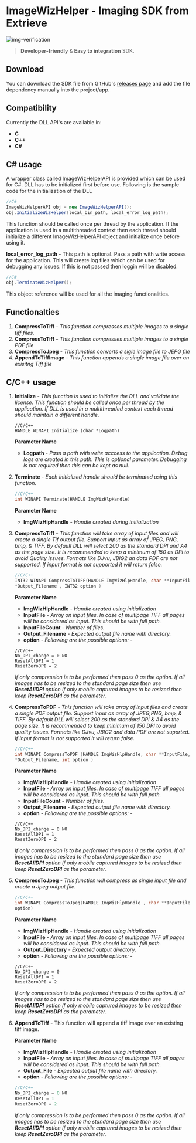 # ImageWizHelper - Imaging SDK from Extrieve
<img src="https://raw.githubusercontent.com/ExtrieveTechnologies/ImageWizHelper/main/ImageWizHelper_v2.gif" alt="img-verification" autoplay>

> **Developer-friendly** & **Easy to integration** SDK.

Download
--------
You can download the SDK file from GitHub's [releases page](https://github.com/ExtrieveTechnologies/QuickCapture_Android/releases/) and add the file dependency manually into the project/app.


Compatibility
-------------
Currently the DLL API's are available in:
 * **C**
 * **C++**
 * **C#**
 

C# usage
-------------

A wrapper class called ImageWizHelperAPI is provided which can be used for C#. DLL has to be 
initialized first before use. Following is the sample code for the initialization of the DLL

```C#
//C#
ImageWizHelperAPI obj = new ImageWizHelperAPI();
obj.InitializeWizHelper(local_bin_path, local_error_log_path);
```
This function should be called once per thread by the application. If the application is used in a multithreaded
context then each thread should initialize a different ImageWizHelperAPI object and initialize once before using 
it.

**local_error_log_path** - This path is optional. Pass a path with write access for the application. This will 
create log files which can be used for debugging any issues. If this is not passed then loggin will be disabled.

```C#
//C#
obj.TerminateWizHelper();
```
This object reference will be used for all the imaging functionalities.

## Functionalties

1. **CompressToTiff**	 -	*This function compresses multiple Images to a single tiff files.* 
2. **CompressToTiff**	 -	*This function compresses multiple images to a single PDF file*
3. **CompressToJpeg**	 -	*This function converts a sigle image file to JEPG file* 
4. **AppendToTiffImage** -	*This function appends a single image file over an exisitng Tiff file*

C/C++ usage
-------------
1. **Initialize** - *This function is used to initialize the DLL and validate the license. This function should
    be called once per thread by the application. If DLL is used in a multithreaded context each thread should maintain a different 
    handle.*
     
    ``` C/ C++
    //C/C++
    HANDLE WINAPI Initialize (char *Logpath)
    ```
    **Parameter Name**
    - **Logpath** - *Pass a path with write acccess to the application. Debug logs are created in this path. This is optional parameter.
      Debugging is not required then this can be kept as null.*

2. **Terminate** - *Each initialized handle should be terminated using this function.*

    ```C / C++
    //C/C++
    int WINAPI Terminate(HANDLE ImgWizHlpHandle)
    ```
    
    **Parameter Name**
    - **ImgWizHlpHandle** - *Handle created during initialization*

3. **CompressToTiff** - *This function will take array of input files and will create a single Tif output file. Support input as
   array of JPEG, PNG, bmp, & TIFF. By default DLL will select 200 as the standard DPI and A4 as the page size. It is recommended to
   keep a minimum of 150 as DPi to avoid Quality issues. Formats like DJvu, JBIG2 an data PDF are not supported. If input format is not
   supported it will return false.*
   
   ```C / C++
   //C/C++
   INT32 WINAPI CompressToTIFF(HANDLE ImgWizHlpHandle, char **InputFile, INT32 InputFileCount, char
   *Output_Filename , INT32 option )
   ```
   
   **Parameter Name**
   
   - **ImgWizHlpHandle** - *Handle created using initialization*
   - **InputFile** - *Array on input files. In case of multipage TIFF all pages will be considered as input. This should be with full path.*
   - **InputFileCount** - *Number of files.*
   - **Output_Filename** - *Expected output file name with directory.*
   - **option** - *Following are the possible options: -*
   ```C/C++
   //C/C++
   No_DPI_change = 0 NO
   ResetAllDPI = 1
   ResetZeroDPI = 2
   ```
   *If only compression is to be performed then pass 0 as the option.*
   *If all images has to be resized to the standard page size then use **ResetAllDPI** option*
   *If only mobile captured images to be resized then keep **ResetZeroDPI** as the parameter.*

4. **CompressToPDF** - *This function will take array of input files and create a single PDF output file. Support input as array of JPEG,PNG, bmp, & TIFF. By default DLL will select 200 as the standard DPI & A4 as the page size. It is recommended to keep minimum of 150 DPI to avoid quality issues. Formats like DJvu, JBIG2 and data PDF are not suported. If input format is not supported it will return false.*
   
   ```C / C++
   //C/C++
   int WINAPI CompressToPDF (HANDLE ImgWizHlpHandle, char **InputFile, INT32 InputFileCount, char
   *Output_Filename, int option )
   ```
   
   **Parameter Name**
   
   - **ImgWizHlpHandle** - *Handle created using initialization*
   - **InputFile** - *Array on input files. In case of multipage TIFF all pages will be considered as input. This should be with full path.*
   - **InputFileCount** - *Number of files.*
   - **Output_Filename** - *Expected output file name with directory.*
   - **option** - *Following are the possible options: -*
   ```C/C++
   //C/C++
   No_DPI_change = 0 NO
   ResetAllDPI = 1
   ResetZeroDPI = 2
   ```
   *If only compression is to be performed then pass 0 as the option.*
   *If all images has to be resized to the standard page size then use **ResetAllDPI** option*
   *If only mobile captured images to be resized then keep **ResetZeroDPI** as the parameter.*

5. **CompressToJpeg** - *This function will compress as single input file and create a Jpeg output file.*

   ```C / C++
   //C/C++
   int WINAPI CompressToJpeg(HANDLE ImgWizHlpHandle , char **InputFile , char *Output_Directory, int
   option)
   ```
   
   **Parameter Name**
   
   - **ImgWizHlpHandle** - *Handle created using initialization*
   - **InputFile** - *Array on input files. In case of multipage TIFF all pages will be considered as input. This should be with full path.*
   - **Output_Directory** - *Expected output directory.*
   - **option** - *Following are the possible options: -*
   ```C/C++
   //C/C++
   No_DPI_change = 0 
   ResetAllDPI = 1
   ResetZeroDPI = 2
   ```
   *If only compression is to be performed then pass 0 as the option.*
   *If all images has to be resized to the standard page size then use **ResetAllDPI** option*
   *If only mobile captured images to be resized then keep **ResetZeroDPI** as the parameter.*

6. **AppendToTiff** - This function will append a tiff image over an existing tiff image.

   **Parameter Name**
   
   - **ImgWizHlpHandle** - *Handle created using initialization*
   - **InputFile** - *Array on input files. In case of multipage TIFF all pages will be considered as input. This should be with full path.*
   - **Output_File** - *Expected output file name with directory.*
   - **option** - *Following are the possible options: -*
   ```C / C++
   //C/C++
   No_DPI_change = 0 NO
   ResetAllDPI = 1
   ResetZeroDPI = 2
   ```
   *If only compression is to be performed then pass 0 as the option.*
   *If all images has to be resized to the standard page size then use **ResetAllDPI** option*
   *If only mobile captured images to be resized then keep **ResetZeroDPI** as the parameter.*


